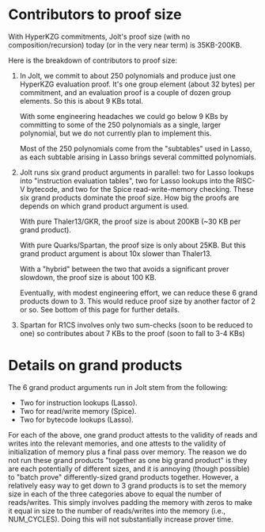# Contributors to proof size

With HyperKZG commitments, Jolt's proof size (with no composition/recursion) today (or in the very near term) is 35KB-200KB.

Here is the breakdown of contributors to proof size:

<OL>
<LI> In Jolt, we commit to about 250 polynomials and produce just one HyperKZG evaluation proof. 
  It's one group element (about 32 bytes) per commitment, and an evaluation proof is a couple of dozen group elements.
  So this is about 9 KBs total. 

  With some engineering headaches we could go below 9 KBs by committing to some of the 250 polynomials as a single, larger
  polynomial, but we do not currently plan to implement this.

  Most of the 250 polynomials come from the "subtables" used in Lasso, as each subtable arising in Lasso brings several
  committed polynomials. 

<LI> Jolt runs six grand product arguments in parallel: two for Lasso lookups into "instruction evaluation tables",
two for Lasso lookups into the RISC-V bytecode, and two for the Spice read-write-memory checking. 
  These six grand products dominate the proof size. How big the proofs are depends on which grand product argument is used.

  With pure Thaler13/GKR, the proof size is about 200KB (~30 KB per grand product). 

  With pure Quarks/Spartan, the proof size is only about 25KB. But this grand product argument is about 10x slower than 
  Thaler13.

  With a "hybrid" between the two that avoids a significant prover slowdown, the proof size is about 100 KB. 

  Eventually, with modest engineering effort, we can reduce these 6 grand products down to 3. 
  This would reduce proof size by another factor of 2 or so. See bottom of this page for further details.
  
<LI> Spartan for R1CS involves only two sum-checks (soon to be reduced to one) so contributes about 
  7 KBs to the proof (soon to fall to 3-4 KBs) </LI>
  
</OL>

# Details on grand products
The 6 grand product arguments run in Jolt stem from the following:
<UL>
  <LI> Two for instruction lookups (Lasso). </LI>
  <LI> Two for read/write memory (Spice). </LI>
  <LI> Two for bytecode lookups (Lasso). </LI>
</UL>

For each of the above, one grand product attests to the validity of reads and writes into the relevant memories,
and one attests to the validity of initialization of memory plus a final pass over memory.
The reason we do not run these grand products "together as one big grand product" is they are 
each potentially of different sizes,
and it is annoying (though possible) to "batch prove" differently-sized grand products together.
However, a relatively easy way to get down to 3 grand products is to set the memory size
in each of the three categories above to equal the number of reads/writes. This simply involves 
padding the memory with zeros to make it equal in size to 
the number of reads/writes into the memory (i.e., NUM_CYCLES). Doing this will not substantially increase
prover time.
